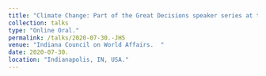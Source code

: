 ```yaml
---
title: "Climate Change: Part of the Great Decisions speaker series at the Indiana Council on World Affairs."
collection: talks
type: "Online Oral."
permalink: /talks/2020-07-30.-JH5
venue: "Indiana Council on World Affairs.  "
date: 2020-07-30.
location: "Indianapolis, IN, USA."
---
```

